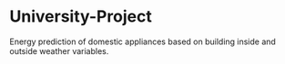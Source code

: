 # University-Project
Energy prediction of domestic appliances based on building inside and outside weather variables.
